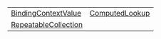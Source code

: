 |                                                                                                 |                                                                                      |
| ----------------------------------------------------------------------------------------------- | ------------------------------------------------------------------------------------ |
| [BindingContextValue](/runtime/observation/typealias/binding-context/bindingcontextvalue.md)    | [ComputedLookup](/runtime/observation/typealias/computed-observer/computedlookup.md) |
| [RepeatableCollection](/runtime/observation/typealias/observer-locator/repeatablecollection.md) |                                                                                      |